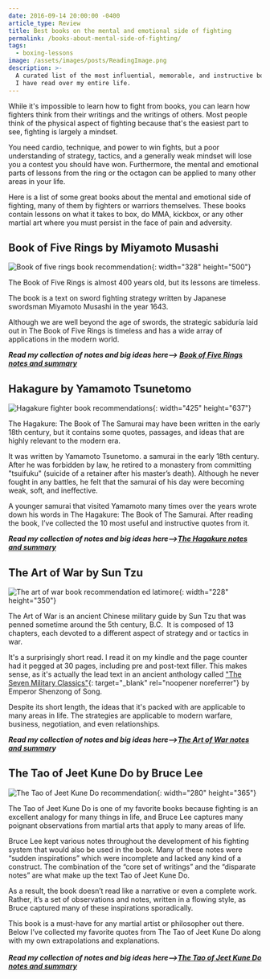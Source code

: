 ```yaml
---
date: 2016-09-14 20:00:00 -0400
article_type: Review
title: Best books on the mental and emotional side of fighting
permalink: /books-about-mental-side-of-fighting/
tags:
  - boxing-lessons
image: /assets/images/posts/ReadingImage.png
description: >-
  A curated list of the most influential, memorable, and instructive books that
  I have read over my entire life.
---
```

While it's impossible to learn how to fight from books, you can learn how fighters think from their writings and the writings of others. Most people think of the physical aspect of fighting because that's the easiest part to see, fighting is largely a mindset.

You need cardio, technique, and power to win fights, but a poor understanding of strategy, tactics, and a generally weak mindset will lose you a contest you should have won. Furthermore, the mental and emotional parts of lessons from the ring or the octagon can be applied to many other areas in your life.

Here is a list of some great books about the mental and emotional side of fighting, many of them by fighters or warriors themselves. These books contain lessons on what it takes to box, do MMA, kickbox, or any other martial art where you must persist in the face of pain and adversity.

## Book of Five Rings by Miyamoto Musashi

![Book of five rings book recommendation](/assets/images/posts/2016/book-of-five-rings.jpeg "Book of five rings book recommendation"){: width="328" height="500"}

The Book of Five Rings is almost 400 years old, but its lessons are timeless.

The book is a text on sword fighting strategy written by Japanese swordsman Miyamoto Musashi in the year 1643.

Although we are well beyond the age of swords, the strategic sabidur&iacute;a laid out in The Book of Five Rings is timeless and has a wide array of applications in the modern world.

***Read my collection of notes and big ideas here—&gt; [Book of Five Rings notes and summary](/the-book-of-five-rings-quotes/)***

## Hakagure by Yamamoto Tsunetomo

![Hagakure fighter book recommendations](/assets/images/posts/2016/hagakure.jpeg "Hagakure fighter book recommendations"){: width="425" height="637"}

The Hagakure: The Book of The Samurai may have been written in the early 18th century, but it contains some quotes, passages, and ideas that are highly relevant to the modern era.

It was written by Yamamoto Tsunetomo. a samurai in the early 18th century. After he was forbidden by law, he retired to a monastery from committing "tsuifuku" (suicide of a retainer after his master’s death). Although he never fought in any battles, he felt that the samurai of his day were becoming weak, soft, and ineffective.

A younger samurai that visited Yamamoto many times over the years wrote down his words in The Hagakure: The Book of The Samurai. After reading the book, I’ve collected the 10 most useful and instructive quotes from it.

***Read my collection of notes and big ideas here—&gt;[The Hagakure notes and summary](/hagakure-quotes/)***

## The Art of War by Sun Tzu

![The art of war book recommendation ed latimore](/assets/images/posts/2016/the-art-of-war.jpeg "The art of war book recommendation ed latimore"){: width="228" height="350"}

The Art of War is an ancient Chinese military guide by Sun Tzu that was penned sometime around the 5th century, B.C.&nbsp; It is composed of 13 chapters, each devoted to a different aspect of strategy and or tactics in war.

It's a surprisingly short read. I read it on my kindle and the page counter had it pegged at 30 pages, including pre and post-text filler. This makes sense, as it's actually the lead text in an ancient anthology called ["The Seven Military Classics"](https://en.wikipedia.org/wiki/Seven_Military_Classics){: target="_blank" rel="noopener noreferrer"} by Emperor Shenzong of Song.&nbsp;

Despite its short length, the ideas that it's packed with are applicable to many areas in life. The strategies are applicable to modern warfare, business, negotiation, and even relationships.

***Read my collection of notes and big ideas here—&gt;[The Art of War notes and summar](/art-of-war-quotes-and-summary/)y***

## The Tao of Jeet Kune Do by Bruce Lee

![The Tao of Jeet Kune Do recommendation](/assets/images/posts/tao-of-jeet-kune-do.jpeg "The Tao of Jeet Kune Do recommendation"){: width="280" height="365"}

The Tao of Jeet Kune Do is one of my favorite books because fighting is an excellent analogy for many things in life, and Bruce Lee captures many poignant observations from martial arts that apply to many areas of life.

Bruce Lee kept various notes throughout the development of his fighting system that would also be used in the book. Many of these notes were “sudden inspirations” which were incomplete and lacked any kind of a construct. The combination of the “core set of writings” and the “disparate notes” are what make up the text Tao of Jeet Kune Do.

As a result, the book doesn’t read like a narrative or even a complete work. Rather, it’s a set of observations and notes, written in a flowing style, as Bruce captured many of these inspirations sporadically.

This book is a must-have for any martial artist or philosopher out there. Below I’ve collected my favorite quotes from The Tao of Jeet Kune Do along with my own extrapolations and explanations.<br><br>***Read my collection of notes and big ideas here—&gt;[The Tao of Jeet Kune Do notes and summary](/tao-of-jeet-kune-do-quotes/)***
